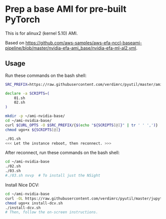 # Prep a base AMI for pre-built PyTorch <!-- omit in toc -->

This is for alinux2 (kernel 5.10) AMI.

Based on <https://github.com/aws-samples/aws-efa-nccl-baseami-pipeline/blob/master/nvidia-efa-ami_base/nvidia-efa-ml-al2.yml>.

## Usage

Run these commands on the bash shell:

```bash
SRC_PREFIX=https://raw.githubusercontent.com/verdimrc/pyutil/master/ami-nvidia-base

declare -a SCRIPTS=(
    01.sh
    02.sh
)

mkdir -p ~/ami-nvidia-base/
cd ~/ami-nvidia-base/
curl $CURL_OPTS -O $SRC_PREFIX/{$(echo "${SCRIPTS[@]}" | tr ' ' ',')}
chmod ugo+x ${SCRIPTS[@]}

./01.sh
<<< Let the instance reboot, then reconnect. >>>
```

After reconnect, run these commands on the bash shell:

```bash
cd ~/ami-nvidia-base
./02.sh
./03.sh
#./03.sh nvvp  # To install just the NSight
```

Install Nice DCV:

```bash
cd ~/ami-nvidia-base
curl -OL https://raw.githubusercontent.com/verdimrc/pyutil/master/jupyter-dlami-base/install-dcv.sh
chmod ugo+x install-dcv.sh
./install-dcv.sh
# Then, follow the on-screen instructions.
```
